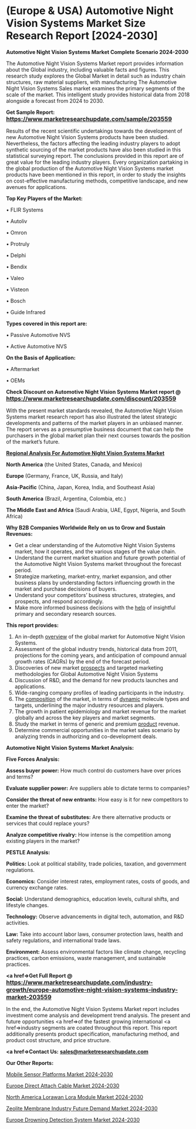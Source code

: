 # (Europe & USA) Automotive Night Vision Systems Market Size Research Report [2024-2030]

<strong>Automotive Night Vision Systems Market Complete Scenario 2024-2030</strong>

The Automotive Night Vision Systems Market report provides information about the Global industry, including valuable facts and figures. This research study explores the Global Market in detail such as industry chain structures, raw material suppliers, with manufacturing The Automotive Night Vision Systems Sales market examines the primary segments of the scale of the market. This intelligent study provides historical data from 2018 alongside a forecast from 2024 to 2030.

<strong>Get Sample Report: <a href=https://www.marketresearchupdate.com/sample/203559><font size=3 color=#0000ff>https://www.marketresearchupdate.com/sample/203559</font></a></strong>

Results of the recent scientific undertakings towards the development of new Automotive Night Vision Systems products have been studied. Nevertheless, the factors affecting the leading industry players to adopt synthetic sourcing of the market products have also been studied in this statistical surveying report. The conclusions provided in this report are of great value for the leading industry players. Every organization partaking in the global production of the Automotive Night Vision Systems market products have been mentioned in this report, in order to study the insights on cost-effective manufacturing methods, competitive landscape, and new avenues for applications.

<strong>Top Key Players of the Market:</strong>

• FLIR Systems

• Autoliv

• Omron

• Protruly

• Delphi

• Bendix

• Valeo

• Visteon

• Bosch

• Guide Infrared

<strong>Types covered in this report are: </strong>

• Passive Automotive NVS

• Active Automotive NVS

<strong>On the Basis of Application:</strong>

• Aftermarket

• OEMs

<strong>Check Discount on Automotive Night Vision Systems Market report @ <a href=https://www.marketresearchupdate.com/discount/203559><font size=3 color=#0000ff>https://www.marketresearchupdate.com/discount/203559</font></a></strong>

With the present market standards revealed, the Automotive Night Vision Systems market research report has also illustrated the latest strategic developments and patterns of the market players in an unbiased manner. The report serves as a presumptive business document that can help the purchasers in the global market plan their next courses towards the position of the market’s future.

<strong><u><b>Regional Analysis For Automotive Night Vision Systems Market</b></u></strong>

<strong><b>North America</b></strong> (the United States, Canada, and Mexico)

<strong><b>Europe </b></strong>(Germany, France, UK, Russia, and Italy)

<strong><b>Asia-Pacific</b></strong> (China, Japan, Korea, India, and Southeast Asia)

<strong><b>South America</b></strong> (Brazil, Argentina, Colombia, etc.)

<strong><b>The Middle East and Africa</b></strong> (Saudi Arabia, UAE, Egypt, Nigeria, and South Africa)

<strong>Why B2B Companies Worldwide Rely on us to Grow and Sustain Revenues:</strong>
<ul>
  <li>Get a clear understanding of the Automotive Night Vision Systems market, how it operates, and the various stages of the value chain.</li>
  <li>Understand the current market situation and future growth potential of the Automotive Night Vision Systems market throughout the forecast period.</li>
  <li>Strategize marketing, market-entry, market expansion, and other business plans by understanding factors influencing growth in the market and purchase decisions of buyers.</li>
  <li>Understand your competitors’ business structures, strategies, and prospects, and respond accordingly.</li>
  <li>Make more informed business decisions with the <a href=ASDF991299>help</a> of insightful primary and secondary research sources.</li>
</ul>
<strong>This report provides:</strong>
<ol>
  <li>An in-depth <a href=>overview</a> of the global market for Automotive Night Vision Systems.</li>
  <li>Assessment of the global industry trends, historical data from 2011, projections for the coming years, and anticipation of compound annual growth rates (CAGRs) by the end of the forecast period.</li>
  <li>Discoveries of new market <a href=>prospects</a> and targeted marketing methodologies for Global Automotive Night Vision Systems</li>
  <li>Discussion of R&amp;D, and the demand for new products launches and applications.</li>
  <li>Wide-ranging company profiles of leading participants in the industry.</li>
  <li>The <a href=ASDF881288>composition</a> of the market, in terms of <a href=>dynamic</a> molecule types and targets, underlining the major industry resources and players.</li>
  <li>The growth in patient epidemiology and market revenue for the market globally and across the key players and market segments.</li>
  <li>Study the market in terms of generic and premium <a href=>product</a> revenue.</li>
  <li>Determine commercial opportunities in the market sales scenario by analyzing trends in authorizing and co-development deals.</li>
</ol>

<strong>Automotive Night Vision Systems Market Analysis:</strong>

<strong>Five Forces Analysis:</strong>

<strong>Assess buyer power:</strong> How much control do customers have over prices and terms?

<strong>Evaluate supplier power:</strong> Are suppliers able to dictate terms to companies?

<strong>Consider the threat of new entrants:</strong> How easy is it for new competitors to enter the market?

<strong>Examine the threat of substitutes:</strong> Are there alternative products or services that could replace yours?

<strong>Analyze competitive rivalry:</strong> How intense is the competition among existing players in the market?

<strong>PESTLE Analysis:</strong>

<strong>Politics:</strong> Look at political stability, trade policies, taxation, and government regulations.

<strong>Economics:</strong> Consider interest rates, employment rates, costs of goods, and currency exchange rates.

<strong>Social:</strong> Understand demographics, education levels, cultural shifts, and lifestyle changes.

<strong>Technology:</strong> Observe advancements in digital tech, automation, and R&D activities.

<strong>Law:</strong> Take into account labor laws, consumer protection laws, health and safety regulations, and international trade laws.

<strong>Environment:</strong> Assess environmental factors like climate change, recycling practices, carbon emissions, waste management, and sustainable practices.

<strong><a href=>Get Full Report</a> @ <a href=https://www.marketresearchupdate.com/industry-growth/europe-automotive-night-vision-systems-industry-market-203559><font size=3 color=#0000ff>https://www.marketresearchupdate.com/industry-growth/europe-automotive-night-vision-systems-industry-market-203559</font></a></strong>

In the end, the Automotive Night Vision Systems Market report includes investment come analysis and development trend analysis. The present and future opportunities <a href=>of</a> the fastest growing international <a href=>industry</a> segments are coated throughout this report. This report additionally presents product specification, manufacturing method, and product cost structure, and price structure.

<strong><a href=><strong>Contact Us:</strong></a></strong>
<strong>sales@marketresearchupdate.com</strong>

<strong>Our Other Reports:</strong>

<a href=https://www.linkedin.com/pulse/mobile-sensor-platforms-market-demand-future>Mobile Sensor Platforms Market 2024-2030</a>

<a href=https://www.linkedin.com/pulse/europe-direct-attach-cable-market-size-trends-share>Europe Direct Attach Cable Market 2024-2030</a>

<a href=https://www.linkedin.com/pulse/north-america-lorawan-lora-module-market-1f>North America Lorawan Lora Module Market 2024-2030</a>

<a href=https://www.linkedin.com/pulse/zeolite-membrane-industry-future-demand-market-qwh1f/>Zeolite Membrane Industry Future Demand Market 2024-2030</a>

<a href=https://www.linkedin.com/pulse/europe-drowning-detection-system-market-9p5of/>Europe Drowning Detection System Market 2024-2030</a>

